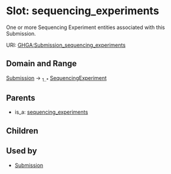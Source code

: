 
# Slot: sequencing_experiments


One or more Sequencing Experiment entities associated with this Submission.

URI: [GHGA:Submission_sequencing_experiments](https://w3id.org/GHGA/Submission_sequencing_experiments)


## Domain and Range

[Submission](Submission.md) &#8594;  <sub>1..\*</sub> [SequencingExperiment](SequencingExperiment.md)

## Parents

 *  is_a: [sequencing_experiments](sequencing_experiments.md)

## Children


## Used by

 * [Submission](Submission.md)
